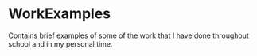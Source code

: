 # WorkExamples
Contains brief examples of some of the work that I have done throughout school and in my personal time.

